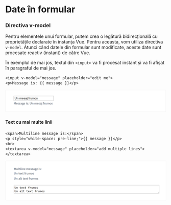 # Date în formular

### Directiva v-model

Pentru elementele unui formular, putem crea o legătură bidirecțională cu proprietățile declarate în instanța Vue. Pentru aceasta, vom utiliza directiva `v-model`. Atunci când datele din formular sunt modificate, aceste date sunt procesate reactiv \(instant\) de către Vue.

În exemplul de mai jos, textul din `<input>` va fi procesat instant și va fi afișat în paragraful de mai jos.

```markup
<input v-model="message" placeholder="edit me">
<p>Message is: {{ message }}</p>
```

![](../../.gitbook/assets/image%20%28307%29.png)

#### Text cu mai multe linii

```markup
<span>Multiline message is:</span>
<p style="white-space: pre-line;">{{ message }}</p>
<br>
<textarea v-model="message" placeholder="add multiple lines"></textarea>
```

![](../../.gitbook/assets/image%20%28305%29.png)

